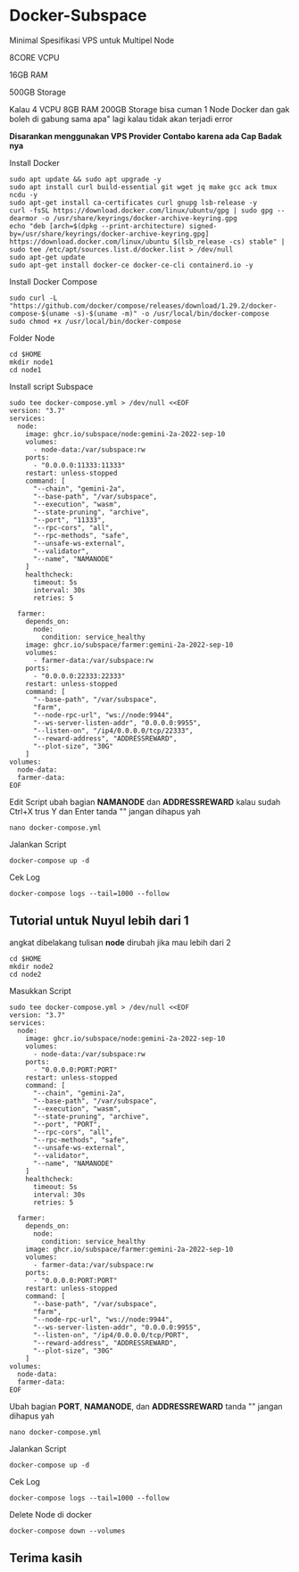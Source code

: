 # Docker-Subspace

Minimal Spesifikasi VPS untuk Multipel Node 

8CORE VCPU

16GB RAM

500GB Storage

Kalau 4 VCPU 8GB RAM 200GB Storage bisa cuman 1 Node Docker dan gak boleh di gabung sama apa" lagi kalau tidak akan terjadi error 

<strong>Disarankan menggunakan VPS Provider Contabo karena ada Cap Badak nya</strong>

Install Docker 
```
sudo apt update && sudo apt upgrade -y
sudo apt install curl build-essential git wget jq make gcc ack tmux ncdu -y
sudo apt-get install ca-certificates curl gnupg lsb-release -y
curl -fsSL https://download.docker.com/linux/ubuntu/gpg | sudo gpg --dearmor -o /usr/share/keyrings/docker-archive-keyring.gpg
echo "deb [arch=$(dpkg --print-architecture) signed-by=/usr/share/keyrings/docker-archive-keyring.gpg] https://download.docker.com/linux/ubuntu $(lsb_release -cs) stable" | sudo tee /etc/apt/sources.list.d/docker.list > /dev/null
sudo apt-get update
sudo apt-get install docker-ce docker-ce-cli containerd.io -y
```

Install Docker Compose
```
sudo curl -L "https://github.com/docker/compose/releases/download/1.29.2/docker-compose-$(uname -s)-$(uname -m)" -o /usr/local/bin/docker-compose
sudo chmod +x /usr/local/bin/docker-compose
```

Folder Node
```
cd $HOME
mkdir node1
cd node1
```

Install script Subspace
```
sudo tee docker-compose.yml > /dev/null <<EOF
version: "3.7"
services:
  node:
    image: ghcr.io/subspace/node:gemini-2a-2022-sep-10
    volumes:
      - node-data:/var/subspace:rw
    ports:
      - "0.0.0.0:11333:11333"
    restart: unless-stopped
    command: [
      "--chain", "gemini-2a",
      "--base-path", "/var/subspace",
      "--execution", "wasm",
      "--state-pruning", "archive",
      "--port", "11333",
      "--rpc-cors", "all",
      "--rpc-methods", "safe",
      "--unsafe-ws-external",
      "--validator",
      "--name", "NAMANODE"
    ]
    healthcheck:
      timeout: 5s
      interval: 30s
      retries: 5

  farmer:
    depends_on:
      node:
        condition: service_healthy
    image: ghcr.io/subspace/farmer:gemini-2a-2022-sep-10
    volumes:
      - farmer-data:/var/subspace:rw
    ports:
      - "0.0.0.0:22333:22333"
    restart: unless-stopped
    command: [
      "--base-path", "/var/subspace",
      "farm",
      "--node-rpc-url", "ws://node:9944",
      "--ws-server-listen-addr", "0.0.0.0:9955",
      "--listen-on", "/ip4/0.0.0.0/tcp/22333",
      "--reward-address", "ADDRESSREWARD",
      "--plot-size", "30G"
    ]
volumes:
  node-data:
  farmer-data:
EOF
```

Edit Script
ubah bagian <strong>NAMANODE</strong> dan <strong>ADDRESSREWARD</strong> kalau sudah Ctrl+X trus Y dan Enter tanda "" jangan dihapus yah
```
nano docker-compose.yml
```

Jalankan Script
```
docker-compose up -d
```

Cek Log
```
docker-compose logs --tail=1000 --follow
```

## <strong>Tutorial untuk Nuyul lebih dari 1 </strong>

angkat dibelakang tulisan <strong>node</strong> dirubah jika mau lebih dari 2
```
cd $HOME
mkdir node2
cd node2
```

Masukkan Script 
```
sudo tee docker-compose.yml > /dev/null <<EOF
version: "3.7"
services:
  node:
    image: ghcr.io/subspace/node:gemini-2a-2022-sep-10
    volumes:
      - node-data:/var/subspace:rw
    ports:
      - "0.0.0.0:PORT:PORT"
    restart: unless-stopped
    command: [
      "--chain", "gemini-2a",
      "--base-path", "/var/subspace",
      "--execution", "wasm",
      "--state-pruning", "archive",
      "--port", "PORT",
      "--rpc-cors", "all",
      "--rpc-methods", "safe",
      "--unsafe-ws-external",
      "--validator",
      "--name", "NAMANODE"
    ]
    healthcheck:
      timeout: 5s
      interval: 30s
      retries: 5

  farmer:
    depends_on:
      node:
        condition: service_healthy
    image: ghcr.io/subspace/farmer:gemini-2a-2022-sep-10
    volumes:
      - farmer-data:/var/subspace:rw
    ports:
      - "0.0.0.0:PORT:PORT"
    restart: unless-stopped
    command: [
      "--base-path", "/var/subspace",
      "farm",
      "--node-rpc-url", "ws://node:9944",
      "--ws-server-listen-addr", "0.0.0.0:9955",
      "--listen-on", "/ip4/0.0.0.0/tcp/PORT",
      "--reward-address", "ADDRESSREWARD",
      "--plot-size", "30G"
    ]
volumes:
  node-data:
  farmer-data:
EOF
```

Ubah bagian <strong>PORT</strong>, <strong>NAMANODE</strong>, dan <strong>ADDRESSREWARD</strong> tanda "" jangan dihapus yah
```
nano docker-compose.yml
```

Jalankan Script
```
docker-compose up -d
```

Cek Log
```
docker-compose logs --tail=1000 --follow
```

Delete Node di docker
```
docker-compose down --volumes
```

## Terima kasih
